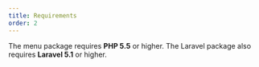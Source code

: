 ```yaml
---
title: Requirements
order: 2
---
```


The menu package requires **PHP 5.5** or higher. The Laravel package also requires **Laravel 5.1** or higher.
